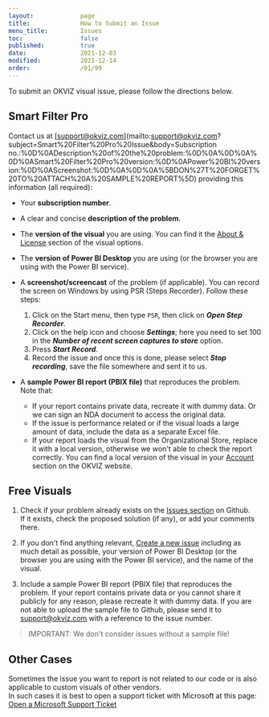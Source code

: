 ```yaml
---
layout:             page
title:              How to Submit an Issue
menu_title:         Issues
toc:                false
published:          true
date:               2021-12-03
modified:           2021-12-14
order:              /01/99
---
```


To submit an OKVIZ visual issue, please follow the directions below.

## Smart Filter Pro

Contact us at [support@okviz.com](mailto:support@okviz.com?subject=Smart%20Filter%20Pro%20Issue&body=Subscription no.:%0D%0ADescription%20of%20the%20problem:%0D%0A%0D%0A%0D%0ASmart%20Filter%20Pro%20version:%0D%0APower%20BI%20version:%0D%0AScreenshot:%0D%0A%0D%0A%5BDON%27T%20FORGET%20TO%20ATTACH%20A%20SAMPLE%20REPORT%5D) providing this information (all required):
- Your **subscription number**.
- A clear and concise **description of the problem**.
- The **version of the visual** you are using. You can find it the [About & License](../smart-filter-pro/about) section of the visual options.
- The **version of Power BI Desktop** you are using (or the browser you are using with the Power BI service).
- A **screenshot/screencast** of the problem (if applicable). 
    You can record the screen on Windows by using PSR (Steps Recorder). Follow these steps:
    1. Click on the Start menu, then type `PSR`, then click on ***Open Step Recorder***.  
    2. Click on the help icon and choose ***Settings***; here you need to set 100 in the  ***Number of recent screen captures to store*** option.
    3. Press ***Start Record***. 
    4. Record the issue and once this is done, please select ***Stop recording***, save the file somewhere and sent it to us.

- A **sample Power BI report (PBIX file)** that reproduces the problem.  
Note that:
    - If your report contains private data, recreate it with dummy data. Or we can sign an NDA document to access the original data.
    - If the issue is performance related or if the visual loads a large amount of data, include the data as a separate Excel file.
    - If your report loads the visual from the Organizational Store, replace it with a local version, otherwise we won't able to check the report correctly. You can find a local version of the visual in your [Account](https://okviz.com/account/) section on the OKVIZ website.


## Free Visuals

1. Check if your problem already exists on the [Issues section](https://github.com/okviz/free-visuals/issues)
 on Github.  
 If it exists, check the proposed solution (if any), or add your comments there.

2. If you don't find anything relevant, [Create a new issue](https://github.com/okviz/free-visuals/issues/new?assignees=&labels=&template=bug-report.md&title=Visual+Name+-+Issue+description) including as much detail as possible, your version of Power BI Desktop (or the browser you are using with the Power BI service), and the name of the visual.

3. Include a sample Power BI report (PBIX file) that reproduces the problem. 
If your report contains private data or you cannot share it publicly for any reason, please recreate it with dummy data. 
If you are not able to upload the sample file to Github, please send it to [support@okviz.com](mailto:support@okviz.com?subject=Free%20Visual%20Issue%20) with a reference to the issue number.

> IMPORTANT: We don't consider issues without a sample file!

## Other Cases

Sometimes the issue you want to report is not related to our code or is also applicable to custom visuals of other vendors.  
In such cases it is best to open a support ticket with Microsoft at this page: [Open a Microsoft Support Ticket](https://powerbi.microsoft.com/en-us/support/pro/)

